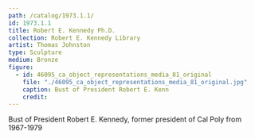 ```yaml
---
path: /catalog/1973.1.1/
id: 1973.1.1
title: Robert E. Kennedy Ph.D.
collection: Robert E. Kennedy Library
artist: Thomas Johnston
type: Sculpture
medium: Bronze
figure:
  - id: 46095_ca_object_representations_media_81_original
    file: "./46095_ca_object_representations_media_81_original.jpg"
    caption: Bust of President Robert E. Kenn
    credit: 
---
```

Bust of President Robert E. Kennedy, former president of Cal Poly from 1967-1979
